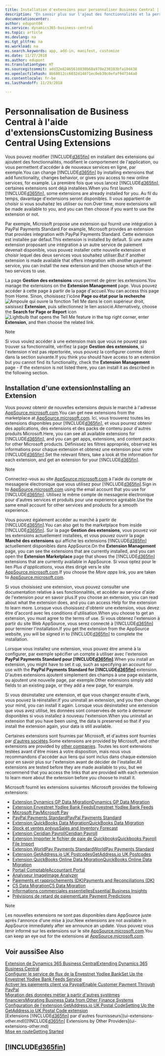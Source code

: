 ```yaml
---
title: Installation d'extensions pour personnaliser Business Central | Microsoft Docs
description: "En savoir plus sur l'ajout des fonctionnalités et la personnalisation de Business Central en installant des extensions."
documentationcenter: 
author: edupont04
ms.service: dynamics365-business-central
ms.topic: article
ms.devlang: na
ms.tgt_pltfrm: na
ms.workload: na
ms.search.keywords: app, add-in, manifest, customize
ms.date: 11/27/2018
ms.author: edupont
ms.translationtype: HT
ms.sourcegitcommit: add32e82465610830b68a979e238103bfa10d438
ms.openlocfilehash: 8b68012cc6032d14071ec0eb30c0efaf947344a0
ms.contentlocale: fr-be
ms.lasthandoff: 11/29/2018

---
```

# <a name="customizing-business-central-using-extensions"></a><span data-ttu-id="d6bdf-103">Personnalisation de Business Central à l'aide d'extensions</span><span class="sxs-lookup"><span data-stu-id="d6bdf-103">Customizing Business Central Using Extensions</span></span>
<span data-ttu-id="d6bdf-104">Vous pouvez modifier [!INCLUDE[d365fin](includes/d365fin_md.md)] en installant des extensions qui ajoutent des fonctionnalités, modifient le comportement de l'application, ou vous permettent d'accéder à de nouveaux services en ligne, par exemple.</span><span class="sxs-lookup"><span data-stu-id="d6bdf-104">You can change [!INCLUDE[d365fin](includes/d365fin_md.md)] by installing extensions that add functionality, changes behavior, or gives you access to new online services, for example.</span></span>
<span data-ttu-id="d6bdf-105">La première fois que vous lancez [!INCLUDE[d365fin](includes/d365fin_md.md)], certaines extensions sont déjà installées.</span><span class="sxs-lookup"><span data-stu-id="d6bdf-105">When you first launch [!INCLUDE[d365fin](includes/d365fin_md.md)], some extensions are already installed for you.</span></span> <span data-ttu-id="d6bdf-106">Au fil du temps, davantage d'extensions seront disponibles. Il vous appartient de choisir si vous souhaitez les utiliser ou non.</span><span class="sxs-lookup"><span data-stu-id="d6bdf-106">Over time, more extensions will be made available to you, and you can then choose if you want to use the extension or not.</span></span>

<span data-ttu-id="d6bdf-107">Par exemple, Microsoft propose une extension qui fournit une intégration à PayPal Payments Standard.</span><span class="sxs-lookup"><span data-stu-id="d6bdf-107">For example, Microsoft provides an extension that provides integration with PayPal Payments Standard.</span></span> <span data-ttu-id="d6bdf-108">Cette extension est installée par défaut.</span><span class="sxs-lookup"><span data-stu-id="d6bdf-108">This extension is installed by default.</span></span>
<span data-ttu-id="d6bdf-109">Si une autre extension proposant une intégration à un autre service de paiement devenait disponible, vous pouvez installer cette nouvelle extension et choisir lequel des deux services vous souhaitez utiliser.</span><span class="sxs-lookup"><span data-stu-id="d6bdf-109">But if another extension is made available that offers integration with another payment service, you can install the new extension and then choose which of the two services to use.</span></span>  

<span data-ttu-id="d6bdf-110">La page **Gestion des extensions** vous permet de gérer les extensions.</span><span class="sxs-lookup"><span data-stu-id="d6bdf-110">You manage the extensions on the **Extension Management** page.</span></span> <span data-ttu-id="d6bdf-111">Vous pouvez accéder à cette page à partir de la page d'accueil.</span><span class="sxs-lookup"><span data-stu-id="d6bdf-111">You can access this page from Home.</span></span> <span data-ttu-id="d6bdf-112">Sinon, choisissez l'icône **Page ou état pour la recherche** ![Ampoule qui ouvre la fonction Tell Me](media/ui-search/search_small.png "Dites-moi ce que vous voulez faire") dans le coin supérieur droit, saisissez **Extension**, puis sélectionnez le lien associé.</span><span class="sxs-lookup"><span data-stu-id="d6bdf-112">Alternatively, choose the **Search for Page or Report** icon ![Lightbulb that opens the Tell Me feature](media/ui-search/search_small.png "Tell me what you want to do") in the top right corner, enter **Extension**, and then choose the related link.</span></span>  

> [!NOTE]  
>   <span data-ttu-id="d6bdf-113">Si vous voulez accéder à une extension mais que vous ne pouvez pas trouver sa fonctionnalité, vérifiez la page **Gestion des extensions**, si l'extension n'est pas répertoriée, vous pouvez la configurer comme décrit dans la section suivante.</span><span class="sxs-lookup"><span data-stu-id="d6bdf-113">If you think you should have access to an extension but you cannot find its functionality, check the **Extension Management** page - if the extension is not listed there, you can install it as described in the following section.</span></span>  

## <a name="installing-an-extension"></a><span data-ttu-id="d6bdf-114">Installation d'une extension</span><span class="sxs-lookup"><span data-stu-id="d6bdf-114">Installing an Extension</span></span>
<span data-ttu-id="d6bdf-115">Vous pouvez obtenir de nouvelles extensions depuis le marché à l'adresse [AppSource.microsoft.com](https://appsource.microsoft.com/en-us/marketplace/apps?src=dynamics365website&product=dynamics-365-business-central).</span><span class="sxs-lookup"><span data-stu-id="d6bdf-115">You can get new extensions from the marketplace at [AppSource.microsoft.com](https://appsource.microsoft.com/en-us/marketplace/apps?src=dynamics365website&product=dynamics-365-business-central).</span></span> <span data-ttu-id="d6bdf-116">Ici, vous trouverez toutes les extensions disponibles pour [!INCLUDE[d365fin](includes/d365fin_md.md)], et vous pourrez obtenir des applications, des extensions et des packs de contenu pour d'autres produits Microsoft.</span><span class="sxs-lookup"><span data-stu-id="d6bdf-116">Here, you can see all available extensions for [!INCLUDE[d365fin](includes/d365fin_md.md)], and you can get apps, extensions, and content packs for other Microsoft products.</span></span> <span data-ttu-id="d6bdf-117">Définissez les filtres appropriés, observez les informations pour chaque extension et obtenez une extension pour votre [!INCLUDE[d365fin](includes/d365fin_md.md)].</span><span class="sxs-lookup"><span data-stu-id="d6bdf-117">Set the relevant filters, take a look at the information for each extension, and get an extension for your [!INCLUDE[d365fin](includes/d365fin_md.md)].</span></span>  
> [!NOTE]  
>   <span data-ttu-id="d6bdf-118">Connectez-vous au site [AppSource.microsoft.com](https://appsource.microsoft.com/) à l'aide du compte de messagerie électronique que vous utilisez pour [!INCLUDE[d365fin](includes/d365fin_md.md)].</span><span class="sxs-lookup"><span data-stu-id="d6bdf-118">Sign in to [AppSource.microsoft.com](https://appsource.microsoft.com/) using the email account that you use for [!INCLUDE[d365fin](includes/d365fin_md.md)].</span></span> <span data-ttu-id="d6bdf-119">Utilisez le même compte de messagerie électronique pour d'autres services et produits pour une expérience agréable.</span><span class="sxs-lookup"><span data-stu-id="d6bdf-119">Use the same email account for other services and products for a smooth experience.</span></span>  

<span data-ttu-id="d6bdf-120">Vous pouvez également accéder au marché à partir de [!INCLUDE[d365fin](includes/d365fin_md.md)].</span><span class="sxs-lookup"><span data-stu-id="d6bdf-120">You can also get to the marketplace from inside [!INCLUDE[d365fin](includes/d365fin_md.md)].</span></span> <span data-ttu-id="d6bdf-121">Sur la page **Gestion des extensions**, vous pouvez voir les extensions actuellement installées, et vous pouvez ouvrir la page **Marché des extensions** qui affiche les extensions [!INCLUDE[d365fin](includes/d365fin_md.md)] actuellement disponibles dans AppSource.</span><span class="sxs-lookup"><span data-stu-id="d6bdf-121">On the **Extension Management** page, you can see the extensions that are currently installed, and you can open the **Extension Marketplace** page that shows the [!INCLUDE[d365fin](includes/d365fin_md.md)] extensions that are currently available in AppSource.</span></span> <span data-ttu-id="d6bdf-122">Si vous optez pour le lien *Plus d'applications*, vous êtes dirigé vers le site [AppSource.microsoft.com](https://appsource.microsoft.com/en-us/marketplace/apps?product=dynamics-365%3Bdynamics-365-for-financials&page=1).</span><span class="sxs-lookup"><span data-stu-id="d6bdf-122">If you choose the *More apps* link, you are taken to [AppSource.microsoft.com](https://appsource.microsoft.com/en-us/marketplace/apps?product=dynamics-365%3Bdynamics-365-for-financials&page=1).</span></span>  

<span data-ttu-id="d6bdf-123">Si vous choisissez une extension, vous pouvez consulter une documentation relative à ses fonctionnalités, et accéder au service d'aide de l'extension pour en savoir plus.</span><span class="sxs-lookup"><span data-stu-id="d6bdf-123">If you choose an extension, you can read about what the extension does, and you can access Help for the extension to learn more.</span></span> <span data-ttu-id="d6bdf-124">Lorsque vous choisissez d'obtenir une extension, vous devez être d'accord avec les conditions d'utilisation.</span><span class="sxs-lookup"><span data-stu-id="d6bdf-124">When you choose to get an extension, you must agree to the terms of use.</span></span> <span data-ttu-id="d6bdf-125">Si vous obtenez l'extension à partir du site Web AppSource, vous serez connecté à [!INCLUDE[d365fin](includes/d365fin_md.md)] pour terminer l'installation.</span><span class="sxs-lookup"><span data-stu-id="d6bdf-125">If you get the extension from the AppSource website, you will be signed in to [!INCLUDE[d365fin](includes/d365fin_md.md)] to complete the installation.</span></span>  

<span data-ttu-id="d6bdf-126">Lorsque vous installez une extension, vous pouvez être amené à la configurer, par exemple spécifier un compte à utiliser avec l'extension **PayPal Payments Standard pour [!INCLUDE[d365fin](includes/d365fin_md.md)]**.</span><span class="sxs-lookup"><span data-stu-id="d6bdf-126">When you install an extension, you might have to set it up, such as specifying an account for use with the **PayPal Payments Standard for [!INCLUDE[d365fin](includes/d365fin_md.md)]** extension.</span></span>
<span data-ttu-id="d6bdf-127">D'autres extensions ajoutent simplement des champs à une page existante, ou ajoutent une nouvelle page, par exemple.</span><span class="sxs-lookup"><span data-stu-id="d6bdf-127">Other extensions simply add fields to an existing page, or they add a new page, for example.</span></span>   

<span data-ttu-id="d6bdf-128">Si vous désinstallez une extension, et que vous changez ensuite d'avis, vous pouvez la réinstaller.</span><span class="sxs-lookup"><span data-stu-id="d6bdf-128">If you uninstall an extension, and you then change your mind, you can install it again.</span></span> <span data-ttu-id="d6bdf-129">Lorsque vous désinstallez une extension que vous avez utilisé, les données sont conservées de sorte à demeurer disponibles si vous installez à nouveau l'extension.</span><span class="sxs-lookup"><span data-stu-id="d6bdf-129">When you uninstall an extension that you have been using, the data is preserved so that if you install the extension again, your data is still available.</span></span>  

<span data-ttu-id="d6bdf-130">Certaines extensions sont fournies par Microsoft, et d'autres sont fournies par [d'autres sociétés](ui-extensions-other.md).</span><span class="sxs-lookup"><span data-stu-id="d6bdf-130">Some extensions are provided by Microsoft, and other extensions are provided by [other companies](ui-extensions-other.md).</span></span> <span data-ttu-id="d6bdf-131">Toutes les sont extensions testées avant d'être mises à votre disposition, mais nous vous recommandons d'accéder aux liens qui sont inclus dans chaque extension pour en savoir plus sur l'extension avant de décider de l'installer.</span><span class="sxs-lookup"><span data-stu-id="d6bdf-131">All extensions are tested before they are made available to you, but we recommend that you access the links that are provided with each extension to learn more about the extension before you choose to install it.</span></span>  

<span data-ttu-id="d6bdf-132">Microsoft fournit les extensions suivantes :</span><span class="sxs-lookup"><span data-stu-id="d6bdf-132">Microsoft provides the following extensions:</span></span>  

* [<span data-ttu-id="d6bdf-133">Extension Dynamics GP Data Migration</span><span class="sxs-lookup"><span data-stu-id="d6bdf-133">Dynamics GP Data Migration</span></span>](ui-extensions-dynamicsgp-data-migration.md)  
* [<span data-ttu-id="d6bdf-134">Extension Envestnet Yodlee Bank Feeds</span><span class="sxs-lookup"><span data-stu-id="d6bdf-134">Envestnet Yodlee Bank Feeds</span></span>](ui-extensions-yodlee-bank-feeds.md)  
* [<span data-ttu-id="d6bdf-135">Microsoft Pay</span><span class="sxs-lookup"><span data-stu-id="d6bdf-135">Microsoft Pay</span></span>](ui-extensions-microsoft-pay-payments.md)  
* [<span data-ttu-id="d6bdf-136">PayPal Payments Standard</span><span class="sxs-lookup"><span data-stu-id="d6bdf-136">PayPal Payments Standard</span></span>](ui-extensions-paypal-payments-standard.md)  
* [<span data-ttu-id="d6bdf-137">Extension QuickBooks Data Migration</span><span class="sxs-lookup"><span data-stu-id="d6bdf-137">QuickBooks Data Migration</span></span>](ui-extensions-quickbooks-data-migration.md)  
* [<span data-ttu-id="d6bdf-138">Stock et ventes prévus</span><span class="sxs-lookup"><span data-stu-id="d6bdf-138">Sales and Inventory Forecast</span></span>](ui-extensions-sales-forecast.md)  
* [<span data-ttu-id="d6bdf-139">Extension Ceridian Payroll</span><span class="sxs-lookup"><span data-stu-id="d6bdf-139">Ceridian Payroll</span></span>](ui-extensions-ceridian-payroll.md)  
* [<span data-ttu-id="d6bdf-140">Extension Importer le fichier de paie de Quickbooks</span><span class="sxs-lookup"><span data-stu-id="d6bdf-140">Quickbooks Payroll File Import</span></span>](ui-extensions-quickbooks-payroll.md)  
* [<span data-ttu-id="d6bdf-141">Extension WorldPay Payments Standard</span><span class="sxs-lookup"><span data-stu-id="d6bdf-141">WorldPay Payments Standard</span></span>](ui-extensions-worldpay-payments-standard.md)  
* [<span data-ttu-id="d6bdf-142">Extension GetAddress.io UK Postcodes</span><span class="sxs-lookup"><span data-stu-id="d6bdf-142">GetAddress.io UK Postcodes</span></span>](ui-extensions-getaddressio.md)  
* [<span data-ttu-id="d6bdf-143">Extension QuickBooks Online Data Migration</span><span class="sxs-lookup"><span data-stu-id="d6bdf-143">QuickBooks Online Data Migration</span></span>](ui-extensions-quickbooks-online-data-migration.md)  
* [<span data-ttu-id="d6bdf-144">Portail Comptable</span><span class="sxs-lookup"><span data-stu-id="d6bdf-144">Accountant Portal</span></span>](ui-extensions-accountant-portal.md)  
* [<span data-ttu-id="d6bdf-145">Analyseur Image</span><span class="sxs-lookup"><span data-stu-id="d6bdf-145">Image Analyzer</span></span>](ui-extensions-image-analyzer.md)  
* [<span data-ttu-id="d6bdf-146">Paiements et rapprochements (DK)</span><span class="sxs-lookup"><span data-stu-id="d6bdf-146">Payments and Reconciliations (DK)</span></span>](ui-extensions-payments-reconciliation-formats-dk.md)  
* [<span data-ttu-id="d6bdf-147">C5 Data Migration</span><span class="sxs-lookup"><span data-stu-id="d6bdf-147">C5 Data Migration</span></span>](ui-extensions-c5-data-migration.md)  
* [<span data-ttu-id="d6bdf-148">Informations commerciales essentielles</span><span class="sxs-lookup"><span data-stu-id="d6bdf-148">Essential Business Insights</span></span>](ui-extensions-essential-business-insights.md)  
* [<span data-ttu-id="d6bdf-149">Prévisions de retard de paiement</span><span class="sxs-lookup"><span data-stu-id="d6bdf-149">Late Payment Predictions</span></span>](ui-extensions-late-payment-prediction.md  )

> [!NOTE]  
>  <span data-ttu-id="d6bdf-150">Les nouvelles extensions ne sont pas disponibles dans AppSource juste après l'annonce d'une mise à jour.</span><span class="sxs-lookup"><span data-stu-id="d6bdf-150">New extensions are not available in AppSource immediately after we announce an update.</span></span> <span data-ttu-id="d6bdf-151">Vous pouvez vous tenir informé sur les extensions sur le site [AppSource.microsoft.com](https://appsource.microsoft.com/en-us/marketplace/apps?product=dynamics-365%3Bdynamics-365-for-financials&page=1).</span><span class="sxs-lookup"><span data-stu-id="d6bdf-151">You can keep an eye out for the extensions at [AppSource.microsoft.com](https://appsource.microsoft.com/en-us/marketplace/apps?product=dynamics-365%3Bdynamics-365-for-financials&page=1).</span></span>

## <a name="see-also"></a><span data-ttu-id="d6bdf-152">Voir aussi</span><span class="sxs-lookup"><span data-stu-id="d6bdf-152">See Also</span></span>
[<span data-ttu-id="d6bdf-153">Extension de Dynamics 365 Business Central</span><span class="sxs-lookup"><span data-stu-id="d6bdf-153">Extending Dynamics 365 Business Central</span></span>](about-develop-extensions.md)  
[<span data-ttu-id="d6bdf-154">Configurer le service de flux de la Envestnet Yodlee Bank</span><span class="sxs-lookup"><span data-stu-id="d6bdf-154">Set Up the Envestnet Yodlee Bank Feeds Service</span></span>](bank-how-setup-bank-statement-service.md)  
[<span data-ttu-id="d6bdf-155">Activer les paiements client via Paypal</span><span class="sxs-lookup"><span data-stu-id="d6bdf-155">Enable Customer Payment Through PayPal</span></span>](sales-how-enable-payment-service-extensions.md)  
[<span data-ttu-id="d6bdf-156">Migration des données métier à partir d'autres systèmes financiers</span><span class="sxs-lookup"><span data-stu-id="d6bdf-156">Migrating Business Data from Other Finance Systems</span></span>](across-import-data-configuration-packages.md)  
[<span data-ttu-id="d6bdf-157">Configuration de l'extension GetAddress.io UK Postal Code</span><span class="sxs-lookup"><span data-stu-id="d6bdf-157">Setting Up the GetAddress.io UK Postal Code extension</span></span>](LocalFunctionality/UnitedKingdom/uk-setup-postal-code-service.md)  
<span data-ttu-id="d6bdf-158">[Extensions [!INCLUDE[d365fin](includes/d365fin_md.md)] par d'autres fournisseurs](ui-extensions-other.md)</span><span class="sxs-lookup"><span data-stu-id="d6bdf-158">[[!INCLUDE[d365fin](includes/d365fin_md.md)] Extensions by Other Providers](ui-extensions-other.md)</span></span>  
[<span data-ttu-id="d6bdf-159">Mise en route</span><span class="sxs-lookup"><span data-stu-id="d6bdf-159">Getting Started</span></span>](product-get-started.md)  

## [!INCLUDE[d365fin](includes/free_trial_md.md)]  

